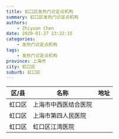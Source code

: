 ```yaml
---
title: 虹口区发热门诊定点机构
summary: 虹口区发热门诊定点机构
authors: 
    - Zhiyuan Chen
date: 2020-01-27 23:22:15
categories: 
    - 发热门诊定点机构
tags: 
    - 发热门诊定点机构
province: 上海市
city: 虹口区
suburb: 虹口区
---
```


|  区/县  |  名称  |  地址  |
|------|-------|------|
|  虹口区  |  上海市中西医结合医院  |    
|  虹口区  |  上海市第四人民医院  |    
|  虹口区  |  虹口区江湾医院  |    

